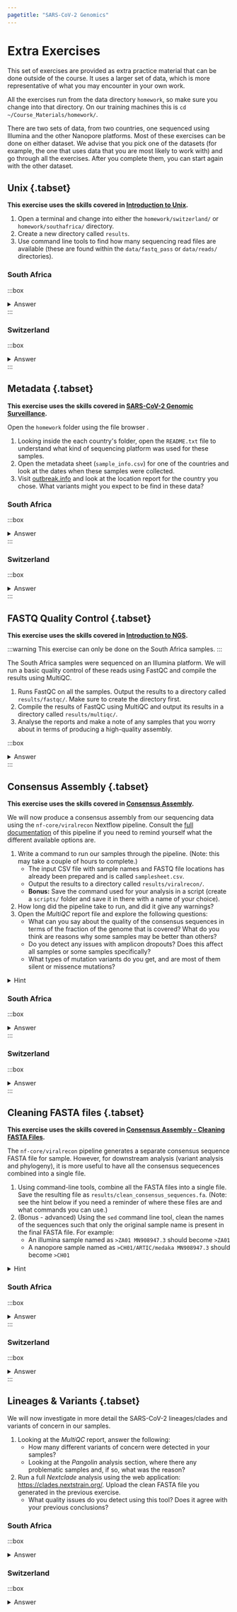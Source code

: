 ```yaml
---
pagetitle: "SARS-CoV-2 Genomics"
---
```


# Extra Exercises

This set of exercises are provided as extra practice material that can be done outside of the course. 
It uses a larger set of data, which is more representative of what you may encounter in your own work.

All the exercises run from the data directory `homework`, so make sure you change into that directory. 
On our training machines this is `cd ~/Course_Materials/homework/`.

There are two sets of data, from two countries, one sequenced using Illumina and the other Nanopore platforms. 
Most of these exercises can be done on either dataset.
We advise that you pick one of the datasets (for example, the one that uses data that you are most likely to work with) and go through all the exercises. 
After you complete them, you can start again with the other dataset.


## Unix {.tabset}

**This exercise uses the skills covered in [Introduction to Unix](02a-unix_intro.html).**

1. Open a terminal and change into either the `homework/switzerland/` or `homework/southafrica/` directory.
2. Create a new directory called `results`.
3. Use command line tools to find how many sequencing read files are available (these are found within the `data/fastq_pass` or `data/reads/` directories).

### South Africa 

:::box
<details><summary>Answer</summary>

To check how many samples we have, we can combine the `ls` (list files) and `wc` (word count) commands

For the South Africa samples we have paired-end Illumina data (i.e. two files per sample).
For this reason, we list all files that end with "_1.fastq.gz" using the `*` wildcard.
This way we ensure to only count each sample once:

```console
$ ls data/reads/*_1.fastq.gz | wc -l
```
```
48
```

We pipe the output of `ls` to the `wc` command using the option `-l` to count the number of lines coming out of the `ls` command. 

</details>
:::

### Switzerland

:::box
<details><summary>Answer</summary>

For the Switzerland samples we have Nanopore data. 
In this case, each sample's data is within its own directory, so all we have to do is count how many directories there are in `data/fastq_pass`:

```console
$ ls data/fastq_pass/ | wc -l
```
```
59
```

We pipe the output of `ls` to the `wc` command using the option `-l` to count the number of lines coming out of the `ls` command. 

</details>
:::


## Metadata {.tabset}

**This exercise uses the skills covered in [SARS-CoV-2 Genomic Surveillance](01-intro.html).**

Open the `homework` folder using the file browser <i class="fa-solid fa-folder"></i>.

1. Looking inside the each country's folder, open the `README.txt` file to understand what kind of sequencing platform was used for these samples.
1. Open the metadata sheet (`sample_info.csv`) for one of the countries and look at the dates when these samples were collected. 
1. Visit [outbreak.info](https://outbreak.info/location-reports) and look at the location report for the country you chose. What variants might you expect to be find in these data?

### South Africa

:::box
<details><summary>Answer</summary>

From the README we can see that using paired-end Illumina sequencing.
This will need to be considered when we run our consensus assembly workflow.

Double-clicking the `sample_info.csv` file opens it with our spreadsheet software (on our training machines this is LibreOffice, but Excel would also open CSV files).
The second column contains the sample collection dates, and we can see these samples are from Nov 2021 to Jan 2022. 

We visit [outbreak.info](https://outbreak.info/location-reports) and search for "South Africa". 
If we scroll down to the section "Tracked lineages over time in South Africa" we can see that in late 2021 and the start of 2022 we have mostly the "Omicron" SARS-CoV-2 variant circulating in the population. 
This suggests that our samples may mostly be this variant. 

</details>
:::

### Switzerland

:::box
<details><summary>Answer</summary>

From the README we can see that these samples were sequenced using a Nanopore MinION platform.
The raw Nanopore signal data was already processed to generate FASTQ files using Guppy. 
This will need to be considered when we run our consensus assembly workflow.

Double-clicking the `sample_info.csv` file opens it with our spreadsheet software (on our training machines this is LibreOffice, but Excel would also open CSV files).
The second column contains the sample collection dates, and we can see these samples are from Nov/Dec 2021 to Jan 2022. 

We visit [outbreak.info](https://outbreak.info/location-reports) and search for "Switzerland". 
If we scroll down to the section "Tracked lineages over time in Switzerland" we can see that around that period of 2021-2022 we had both Delta and Omicron variants circulating in the population, so we may expect to see these in our samples.

</details>
:::


## FASTQ Quality Control {.tabset}

**This exercise uses the skills covered in [Introduction to NGS](03-intro_ngs.html).**

:::warning
This exercise can only be done on the South Africa samples. 
:::

The South Africa samples were sequenced on an Illumina platform.
We will run a basic quality control of these reads using FastQC and compile the results using MultiQC.

1. Runs FastQC on all the samples. Output the results to a directory called `results/fastqc/`. Make sure to create the directory first.
2. Compile the results of FastQC using MultiQC and output its results in a directory called `results/multiqc/`.
3. Analyse the reports and make a note of any samples that you worry about in terms of producing a high-quality assembly.

:::box
<details><summary>Answer</summary>

To check the data quality of our reads, we can use the following commands.
Make sure these commands are run from within the `homework/southafrica` directory.

```bash
# move to the directory
cd ~/Course_Materials/homework/southafrica/

# make directory
mkdir -p results/fastqc
mkdir -p results/multiqc

# run FastQC on all the files
# using 8 threads in parallel since we have 8 CPUs available
fastqc -t 8 --outdir results/fastqc/ data/reads/*.fastq.gz

# run MultiQC on the output of FastQC
multiqc --outdir results/multiqc/ results/fastqc/
```

This script starts by having some code to create the necessary output directories. 
The `-p` option ensures that we don't get an error in case the directory already exists. 

We then run `fastqc`, being careful to specify that we have 8 CPUs (with the `-t` option) to process the data in parallel. 
We also use the `*` _wildcard_ to pattern-match all the files ending with the file extension ".fastq.gz", so that FastQC will automatically process all the files. 

We then use the _output_ directory of the `fastqc` step as the _input_ for `multiqc`. 
This is just like a mini bioinformatics workflow or our own: outputs of one tool feeding into the next tool!

After looking at the quality report from `multiqc`, we can notice that:

- Some samples have a very low number of sequences. For example, sample SRR17461700 only has 46717 reads (you can open the individual FastQC report for this sample to see the exact number).
- Generally the read 2 files (file names ending `_2.fastq.gz`) have lower quality than the read 1 files. This is often seen in Illumina data. 
- In the "Adapter Content" section of the MultiQC report we can see that some of the reads contain some of the Illumina sequencing adapter within them. 

These last two points are generally solved with quality filtering and adapter removal, which is part of the consensus workflow we will use. 
However, it will still affect the quality of the assembly because by filtering low-quality reads we will, effectively be loosing data.

We should keep an eye on the samples with very low read numbers and check if they pass the QC thresholds from our consensus assembly workflow.

</details>
:::


## Consensus Assembly {.tabset}

**This exercise uses the skills covered in [Consensus Assembly](04-consensus.html).**

We will now produce a consensus assembly from our sequencing data using the `nf-core/viralrecon` Nextflow pipeline. 
Consult the [full documentation](https://nf-co.re/viralrecon/2.4.1) of this pipeline if you need to remind yourself what the different available options are. 

1. Write a command to run our samples through the pipeline. (Note: this may take a couple of hours to complete.)
    - The input CSV file with sample names and FASTQ file locations has already been prepared and is called `samplesheet.csv`.
    - Output the results to a directory called `results/viralrecon/`.
    - **Bonus:** Save the command used for your analysis in a script (create a `scripts/` folder and save it in there with a name of your choice).
1. How long did the pipeline take to run, and did it give any warnings?
1. Open the _MultiQC_ report file and explore the following questions: 
    - What can you say about the quality of the consensus sequences in terms of the fraction of the genome that is covered? What do you think are reasons why some samples may be better than others?
    - Do you detect any issues with amplicon dropouts? Does this affect all samples or some samples specifically?
    - What types of mutation variants do you get, and are most of them silent or missence mutations?

<details><summary>Hint</summary>
Some of the files you may want to use are: 

- The _MultiQC_ report:
  - Illumina pipeline: `results/viralrecon/multiqc_report.html`
  - Nanopore medaka pipeline: `results/viralrecon/medaka/multiqc_report.html`
- The mutation variants file: 
  - Illumina pipeline: `results/viralrecon/variants/ivar/variants_long_table.csv`
  - Nanopore medaka pipeline: `results/viralrecon/medaka/variants_long_table.csv`
- Open some of the BAM alignment files in IGV:
  - Illumina pipeline: `variants/bowtie2/*.ivar_trim.sorted.bam`
  - Nanopore medaka pipeline: `results/viralrecon/medaka/*.primertrimmed.rg.sorted.bam`
- The primer BED files can also be imported to IGV:
  - These are found in `resources/primers/artic_version3_pool1.bed` and `resources/primers/artic_version3_pool2.bed`.

</details>


### South Africa

:::box
<details><summary>Answer</summary>

**Question 1**

In order to run this pipeline, we need the following pieces of information: 

- The platform used for sequencing (illumina or nanopore). This information is given to us in the `README.txt` file.
- The primer set used and its version. This is also detailed in the `README.txt` file.
- For Illumina data we also need an input CSV file with 3 columns: name of the sample, location of FASTQ read 1 file, location of FASTQ read 2 file. We have this information in the file `samplesheet.csv`.

Our samples come from Illumina sequencing and used the ARTIC primer scheme version 3. 
Therefore, our command is: 

```bash
nextflow run nf-core/viralrecon \
  --input samplesheet.csv \
  --outdir results/viralrecon \
  --protocol amplicon \
  --genome 'MN908947.3' \
  --primer_set artic \
  --primer_set_version 3 \
  --skip_assembly \
  --platform illumina \
  -profile singularity
```

This step may take some hours to complete on our training machines, but we can see its progress printed on the console while it runs. 
Once it completes we should get a message printed on our screen, similar to: 

```
-[nf-core/viralrecon] 46/48 samples passed Bowtie2 1000 mapped read threshold:
    262615: ZA45
    225773: ZA32
    707111: ZA11
    292838: ZA35
    100358: ZA46
    2570: ZA43
    ..see pipeline reports for full list

-[nf-core/viralrecon] 2 samples skipped since they failed Bowtie2 1000 mapped read threshold:
    176: ZA12
    201: ZA09

-[nf-core/viralrecon] Pipeline completed successfully-
Waiting files transfer to complete (1 files)
Completed at: 04-May-2022 13:07:20
Duration    : 26m 56s
CPU hours   : 15.3
Succeeded   : 1'901
```

This tells us how long the pipeline took to run (in our example it was 26 minutes, but yours might be longer than this). 
We can also see a warning indicating that 2 samples were skipped due to an insufficient number of reads needed for downstream analysis. 
We will investigate this in the next question. 

**Question 2**

After our pipeline completes, we can open the _MultiQC_ report generated by the pipeline and located in `results/viralrecon/multiqc/multiqc_report.html`. 

One of the first things we can look at is the summary table "Variant Calling Metrics" at the top of the report. 
We can start by looking at the two samples that were skipped in the analysis - ZA09 and ZA12 - and see that while they had a moderate number of starting reads (>300 thousand), only around 200 reads were successfully mapped to the SARS-CoV-2 reference genome by `bowtie2`. 
Further looking at the table, we can see that this is because only a small percentage of reads - less than 2% - were non-host reads (i.e. non-human reads), which is determined by the _Kraken 2_ software. 

We can further explore this table to see that several other samples have very low % of non-human reads, suggesting several of these samples suffered from contamination of human DNA during preparation in the lab. 
We can see this in more detail in the section "PREPROCESS: Kraken 2". 

If we sort the table by the column "% Coverage > 10x", we can see that only 37 of the samples have this depth of coverage in more than 80% of the genome. 

The "Amplicon coverage heatmap" also shows how several samples have low depth of coverage across most of the amplicons. 
There are also some amplicons that seem to have lower depth of coverage across multiple samples. 

Finally, looking at the "Variants by Functional Class" section, we can disply the plot by as a percentage, which reveals most mutations are missense (i.e. they result in an amino acid change). 
Some samples have very low number of mutations (ZA10, ZA27, ZA30 and ZA31), making it difficult to draw conclusions from them.

</details>
:::


### Switzerland

:::box
<details><summary>Answer</summary>

**Question 1**

In order to run this pipeline, we need the following pieces of information: 

- The platform used for sequencing (illumina or nanopore). This information is given to us in the `README.txt` file.
- The primer set used and its version. This is also detailed in the `README.txt` file.
- For Nanopore data we also need an input CSV file with 2 columns: name of the sample, and the sample barcode number. We have this information in the file `samplesheet.csv`.
- For basecalled data we also need to specify a model for the `medaka` software, in the format `{pore}_{device}_{caller variant}_{caller version}` (see [documentation here](https://github.com/nanoporetech/medaka#models)). We are given this information in the `README.txt` file: R9.4.1 flowcell, MinION sequencer, high accuracy mode, Guppy version 3.6.0.

Because we are starting with basecalled data (FASTQ files), we will use the pipeline with the `medaka` variant caller. 
Therefore, our command is: 

```bash
nextflow run nf-core/viralrecon \
  --input samplesheet.csv \
  --outdir results/viralrecon \
  --protocol amplicon \
  --genome 'MN908947.3' \
  --primer_set artic \
  --primer_set_version 3 \
  --skip_assembly \
  --platform nanopore \
  --artic_minion_caller medaka \
  --artic_minion_medaka_model r941_min_high_g360 \
  --fastq_dir fastq_pass/ \
  -profile singularity
```

This step may take some hours to complete on our training machines, but we can see its progress printed on the console while it runs. 
Once it completes we should get a message printed on our screen, similar to: 

```
-[nf-core/viralrecon] Pipeline completed successfully-
Completed at: 04-May-2022 13:03:23
Duration    : 20m 2s
CPU hours   : 35.2
Succeeded   : 1'312
```

This tells us how long the pipeline took to run (in our example it was 20 minutes, but yours might be longer than this). 
We didn't get any warnings, indicating that all samples were processed successfully. 

**Question 2**

After our pipeline completes, we can open the _MultiQC_ report generated by the pipeline and located in `results/viralrecon/multiqc/medaka/multiqc_report.html`. 

One of the first things we can look at is the summary table "Variant Calling Metrics" at the top of the report. 
We can see that most samples had very good genome coverage at a depth > 10%. 
If we sort the table by the column "% Coverage > 10x", we can see that the lowest sample had 75% of the genome covered at this depth, which is still a good fraction. 

However, we can also note that two of the samples with the lowest genome coverage (CH07 and CH59) were not assigned a lineage by _Pangolin_, which suggests they did not pass the minimum thresholds for that program (we will explore more about lineage assignment in the next exercise). 
This may be due to a low number of reads, requiring re-sequencing these samples to achieve good genome coverage.

The "Amplicon coverage heatmap" shows an interesting pattern of amplicon dropout, with largely two groups of samples showing different patterns of amplicon depth of coverage. 
For example, amplicon "nCoV-2019_64" has extremely low depth of coverage in several samples such as CH20, CH43, CH24, CH40, CH44 amongst many others. 
Further investigation of this table reveals that these samples were classified as "Delta" by Nextclade. 
The other group of samples was classfied as "Omicron", which may suggest that mutations in each SARS-CoV-2 variant are causing issues amplifying some of the PCR amplicons using the ARTIC v3 protocol. 

A tip to explore these samples is to use the "highlight" button on MultiQC (on the right toolbar) and highlight certain samples of interest.

Further investigation of the amplicon dropout could be done by looking at the mutation file generated by the pipeline:

- Open the mutation variant file in a spreadhseet program - `results/viralrecon/medaka/variants_long_table.csv`.
- Sort the table by position ("POS" column).
- Check the location of the primers for amplicon "nCoV-2019_64", for example from the [BED file available online](https://github.com/artic-network/artic-ncov2019/blob/master/primer_schemes/nCoV-2019/V3/nCoV-2019.scheme.bed). We can see that these primers are in positions 19204-19232 and 19591-19616.
- Looking at the sorted table of variants we can see many samples have a SNP in position 19220, which overlaps the left primer. This could be a reason for this amplicon dropout.

Finally, looking at the "Variants by Functional Class" section, we can disply the plot by as a percentage, which reveals most mutations are missense (i.e. they result in an amino acid change). 
Three samples have 1 nonsense mutation each (i.e. causing a new stop codon), which tend to be quite disruptive. 
Looking back at our mutation table, we can look at mutations with EFFECT column = "stop_gained" and will see that two of the samples share the same mutation (position 28209). 
This could be an indication that this is a true mutation rather than an error (since the chance of the same error occurring twice independently is low). 
However, this should be confirmed with new experiments as sequencing errors can sometimes be biased. 

</details>
:::


## Cleaning FASTA files {.tabset}

**This exercise uses the skills covered in [Consensus Assembly - Cleaning FASTA Files](04-consensus.html#Cleaning_FASTA_Files).**

The `nf-core/viralrecon` pipeline generates a separate consensus sequence FASTA file for sample. 
However, for downstream analysis (variant analysis and phylogeny), it is more useful to have all the consensus sequecences combined into a single file. 

1. Using command-line tools, combine all the FASTA files into a single file. Save the resulting file as `results/clean_consensus_sequences.fa`. (Note: see the hint below if you need a reminder of where these files are and what commands you can use.)
2. (Bonus - advanced) Using the `sed` command line tool, clean the names of the sequences such that only the original sample name is present in the final FASTA file. For example:
      - An illumina sample named as `>ZA01 MN908947.3` should become `>ZA01`
      - A nanopore sample named as `>CH01/ARTIC/medaka MN908947.3` should become `>CH01`

<details><summary>Hint</summary>
The FASTA files can be found in different directories, depending on whether you are processing the Nanopore or Illumina data: 

- Illumina: fasta files are found in `results/viralrecon/variants/ivar/consensus/bcftools/` with `.fa` extension.
- Nanopore: fasta files are found in `results/viralrecon/medaka/` with `.fasta` extension.

Remember that all of the information about output files is [extensively detailed in the pipeline documentation](https://nf-co.re/viralrecon/2.4.1/output).

Some of the command-line tricks you can use to combine the files in this exercise include: 

- Using the `cat` command to combine text files
- Using the `*` wildcard to simultaneously select files matching a particular pattern in their name
- Using the `>` redirect operator to send the output of a command to a file (instead of printing it on the console). 

</details>

### South Africa

:::box
<details><summary>Answer</summary>

**Question 1**

For the South Africa samples (Illumina pipeline) the FASTA files can be found in the folder `results/viralrecon/variants/ivar/consensus/bcftools/`. 

We can list all the files ending with `.fa` extension found in this folder: 

```console
$ ls results/viralrecon/variants/ivar/consensus/bcftools/*.fa
```

```
results/viralrecon/variants/ivar/consensus/bcftools/ZA01.consensus.fa
results/viralrecon/variants/ivar/consensus/bcftools/ZA02.consensus.fa
results/viralrecon/variants/ivar/consensus/bcftools/ZA03.consensus.fa
results/viralrecon/variants/ivar/consensus/bcftools/ZA04.consensus.fa
results/viralrecon/variants/ivar/consensus/bcftools/ZA05.consensus.fa
[... more output not shown...]
```

We can also count how many files we have and confirm this matches the number of samples in this dataset:

```console
$ ls results/viralrecon/variants/ivar/consensus/bcftools/*.fa | wc -l
```

```
45
```

Finally, we can combine all the files using the `cat` command and redirecting the output with `>` to a new file:

```console
$ cat results/viralrecon/variants/ivar/consensus/bcftools/*.fa > results/clean_consensus_sequences.fa
```

We can confirm that all the samples are present in this file:

```console
$ cat results/clean_consensus_sequences.fa | grep ">" | wc -l
```

```
45
```

- We print the content of the file with `cat`.
- We find lines of the file that contain the `>` character (the sequence names in FASTA files always start with this character).
- We use the `wc -l` to count the number of lines in the output. 


**Question 2**

Looking at the content of one of the files using `head`, we can see how the sequences are named:

```console
$ head -n 3 results/viralrecon/variants/ivar/consensus/bcftools/ZA01.consensus.fa
```

```
>ZA01 MN908947.3
NNNNNNNNNNNNNNNNNNNNNNNNNNNNNNNNNNNNNNNNNNNNNNNNNNNNNNAGATCT
GTTCTCTAAACGAACTTTAAAATCTGTGTGGCTGTCACTCGGCTGCATGCTTAGTGCACT
```

We can remove the " MN908947.3" text from the sample names using the `sed` text-replacement function. 
This would be our modified command to combine all samples and remove that text:

```console
$ cat results/viralrecon/medaka/*.fasta | sed 's/ MN908947.3//' > results/clean_consensus_sequences.fa
```

Some notes about the `sed` command: 

- The syntax to substitute text is `sed 's/old text/new text/'`.
- If we want to _remove_ text we can leave the new text field empty: `sed 's/old text//'`
- Notice that we want to also substitute the _space_ before "MN908947.3", so we include that in our pattern to substitute.

</details>
:::

### Switzerland

:::box
<details><summary>Answer</summary>

**Question 1**

For the Switzerland samples (Nanopore `medaka` pipeline) the FASTA files can be found in the folder `results/viralrecon/medaka/`. 

We can list all the files ending with `.fasta` extension found in this folder: 

```console
$ ls results/viralrecon/medaka/*.fasta
```

```
results/viralrecon/medaka/CH01.consensus.fasta
results/viralrecon/medaka/CH03.consensus.fasta
results/viralrecon/medaka/CH05.consensus.fasta
results/viralrecon/medaka/CH06.consensus.fasta
results/viralrecon/medaka/CH07.consensus.fasta
[... more output not shown...]
```

We can also count how many files we have and confirm this matches the number of samples in this dataset:

```console
$ ls results/viralrecon/medaka/*.fasta | wc -l
```

```
59
```

Finally, we can combine all the files using the `cat` command and redirecting the output with `>` to a new file:

```console
$ cat results/viralrecon/medaka/*.fasta > results/clean_consensus_sequences.fa
```

We can confirm that all the samples are present in this file:

```console
$ cat results/clean_consensus_sequences.fa | grep ">" | wc -l
```

```
59
```

- We print the content of the file with `cat`.
- We find lines of the file that contain the `>` character (the sequence names in FASTA files always start with this character).
- We use the `wc -l` to count the number of lines in the output. 


**Question 2**

Looking at the content of one of the files using `head`, we can see how the sequences are named:

```console
$ head -n 3 results/viralrecon/medaka/CH01.consensus.fasta
```

```
>CH01/ARTIC/medaka MN908947.3
NNNNNNNNNNNNNNNNNNNNNNNNNNNNNNNNNNNNNNNNNNNNNNNNNNNNNNAGATCT
GTTCTCTAAACGAACTTTAAAATCTGTGTGGCTGTCACTCGGCTGCATGCTTAGTGCACT
```

We can remove the "/ARTIC/medaka MN908947.3" text from the sample names using the `sed` text-replacement function. 
This would be our modified command to combine all samples and remove that text:

```
cat results/viralrecon/medaka/*.fasta | sed 's/\/ARTIC\/medaka MN908947.3//' > results/clean_consensus_sequences.fa
```

Some notes about the `sed` command: 

- The syntax to substitute text is `sed 's/old text/new text/'.
- If we want to _remove_ text we can leave the new text field empty: `sed 's/old text//'`
- Because `/` is used to separate the different parts of the `sed` command, when we want to replace the actual "/" letter we need to prefix it `\` (this is called "escaping"). Therefore, we use "\/ARTIC\/medaka MN908947.3" as the text to replace.

</details>
:::

## Lineages & Variants {.tabset}

We will now investigate in more detail the SARS-CoV-2 lineages/clades and variants of concern in our samples. 

1. Looking at the _MultiQC_ report, answer the following:
    - How many different variants of concern were detected in your samples?
    - Looking at the _Pangolin_ analysis section, where there any problematic samples and, if so, what was the reason?
1. Run a full _Nextclade_ analysis using the web application: https://clades.nextstrain.org/. Upload the clean FASTA file you generated in the previous exercise.
    - What quality issues do you detect using this tool? Does it agree with your previous conclusions?

### South Africa

:::box
<details><summary>Answer</summary>

**Question 1**

There are two main tools used to assign consensus sequences to lineages/clades and classify them as variants of concern: _Nextclade_ and _Pangolin_.

We can look at the first table of the _MultiQC_ report and look at the column "Nextclade clade" to see which SARS-CoV-2 variants were detected using this tool. 
We can see that all samples were classified as Omicron, except one sample, which was not classified as a known variant of concern: ZA10 was assigned to _Nextclade_ clade 20C.

Looking at the section of the _MultiQC_ report called "VARIANTS: Pangolin" we can see what variants were detected with this tool (which uses `scorpio` to do the classification of variants of concern). 
Again, the analysis for this tool agrees with the _Nextclade_ analysis, in that all samples were classified as Omicron. 

However, _Pangolin_ seems to have a higher number of samples that were not classified, as they did not pass the minimum genome coverage threshold required for its analysis.
These are highlighted as "Fail" in the column "QC Status". 
In the column "Note" we can see the reason was a high proportion of missing data ("N"). 


**Question 2**

We go to https://clades.nextstrain.org/ and:

- Click **Select a file** to browse your computer and upload the FASTA file with the cleaned consensus sequences (`results/clean_consensus_sequences.fa`).
- Click **Run**

We are then presented with the _Nextclade_ interactive results panel, similar to the one shown in this picture:

![](images/nextclade_overview.svg)

We can sort the table by the column "QC" (quality control) to look at the most problematic samples. 
We can see the main reason for low QC score is a high proportion of missing data, which is in agreement with the information we previously looked at from _Pangolin_. 

However, other issues are also present in some of the samples:

- The occurrence of private mutations, which are mutations that are not present in any other sample and so could be due to sequencing errors.
- the occurrence of frame shifts, which are insertion/deletion mutations that change the translation frame of a protein. Such a mutation would be very disruptive and likely lethal, so it may also be caused by sequencing errors. 

</details>

### Switzerland

:::box
<details><summary>Answer</summary>

**Question 1**

There are two main tools used to assign consensus sequences to lineages/clades and classify them as variants of concern: _Nextclade_ and _Pangolin_.

We can look at the first table of the _MultiQC_ report and look at the column "Nextclade clade" to see which SARS-CoV-2 variants were detected using this tool. 
We can see that samples were either classified as Omicron or Delta.

Looking at the section of the _MultiQC_ report called "Pangolin" we can see what variants were detected with this tool (which uses `scorpio` to do the classification of variants of concern):

- The analysis for this tool agrees with the _Nextclade_ analysis, in that samples were classified either as Omicron or Delta. 
- However, some samples (CH22, CH47, CH58 and CH62) were classified as "Probable Omicron", suggesting that there were not enough known SNPs from these SARS-CoV-2 variants present in the consensus sequences. 
This is indicated by the column "S support", which has a lower score for these samples.
- Two samples (CH07 and CH59) were not classified. These are highlighted as "Fail" in the column "QC Status". In the column "Note" we can see the reason was a high proportion of missing data ("N"). 


**Question 2**

We go to https://clades.nextstrain.org/ and:

- Click **Select a file** to browse your computer and upload the FASTA file with the cleaned consensus sequences (`results/clean_consensus_sequences.fa`).
- Click **Run**

We are then presented with the _Nextclade_ interactive results panel, similar to the one shown in this picture:

![](images/nextclade_overview.svg)

We can sort the table by the column "QC" (quality control) to look at the most problematic samples. 
We can see the main reason for low QC score is a high proportion of missing data affecting many of the samples. 

Two samples (CH38 and CH26) have also been highlighted as having too many private mutations, which are mutations that are not present in any other sample and so could be due to sequencing errors.

</details>

<!--
## Phylogenetics {.tabset}

### South Africa

:::box
<details><summary>Answer</summary>

</details>

### Switzerland

:::box
<details><summary>Answer</summary>

</details>
-->
